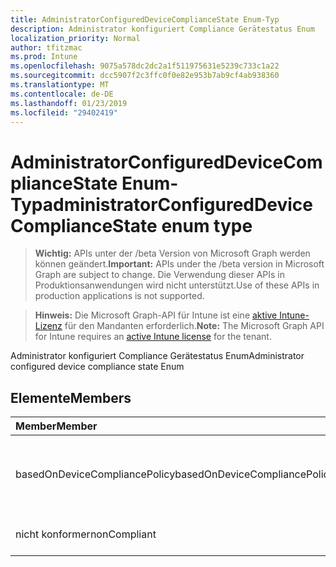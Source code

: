 ```yaml
---
title: AdministratorConfiguredDeviceComplianceState Enum-Typ
description: Administrator konfiguriert Compliance Gerätestatus Enum
localization_priority: Normal
author: tfitzmac
ms.prod: Intune
ms.openlocfilehash: 9075a578dc2dc2a1f511975631e5239c733c1a22
ms.sourcegitcommit: dcc5907f2c3ffc0f0e82e953b7ab9cf4ab938360
ms.translationtype: MT
ms.contentlocale: de-DE
ms.lasthandoff: 01/23/2019
ms.locfileid: "29402419"
---
```

# <a name="administratorconfigureddevicecompliancestate-enum-type"></a><span data-ttu-id="42d18-103">AdministratorConfiguredDeviceComplianceState Enum-Typ</span><span class="sxs-lookup"><span data-stu-id="42d18-103">administratorConfiguredDeviceComplianceState enum type</span></span>

> <span data-ttu-id="42d18-104">**Wichtig:** APIs unter der /beta Version von Microsoft Graph werden können geändert.</span><span class="sxs-lookup"><span data-stu-id="42d18-104">**Important:** APIs under the /beta version in Microsoft Graph are subject to change.</span></span> <span data-ttu-id="42d18-105">Die Verwendung dieser APIs in Produktionsanwendungen wird nicht unterstützt.</span><span class="sxs-lookup"><span data-stu-id="42d18-105">Use of these APIs in production applications is not supported.</span></span>

> <span data-ttu-id="42d18-106">**Hinweis:** Die Microsoft Graph-API für Intune ist eine [aktive Intune-Lizenz](https://go.microsoft.com/fwlink/?linkid=839381) für den Mandanten erforderlich.</span><span class="sxs-lookup"><span data-stu-id="42d18-106">**Note:** The Microsoft Graph API for Intune requires an [active Intune license](https://go.microsoft.com/fwlink/?linkid=839381) for the tenant.</span></span>

<span data-ttu-id="42d18-107">Administrator konfiguriert Compliance Gerätestatus Enum</span><span class="sxs-lookup"><span data-stu-id="42d18-107">Administrator configured device compliance state Enum</span></span>

## <a name="members"></a><span data-ttu-id="42d18-108">Elemente</span><span class="sxs-lookup"><span data-stu-id="42d18-108">Members</span></span>
|<span data-ttu-id="42d18-109">Member</span><span class="sxs-lookup"><span data-stu-id="42d18-109">Member</span></span>|<span data-ttu-id="42d18-110">Wert</span><span class="sxs-lookup"><span data-stu-id="42d18-110">Value</span></span>|<span data-ttu-id="42d18-111">Beschreibung</span><span class="sxs-lookup"><span data-stu-id="42d18-111">Description</span></span>|
|:---|:---|:---|
|<span data-ttu-id="42d18-112">basedOnDeviceCompliancePolicy</span><span class="sxs-lookup"><span data-stu-id="42d18-112">basedOnDeviceCompliancePolicy</span></span>|<span data-ttu-id="42d18-113">0</span><span class="sxs-lookup"><span data-stu-id="42d18-113">0</span></span>|<span data-ttu-id="42d18-114">Compliance-Status festlegen basierend auf anderen Compliance-Richtlinien</span><span class="sxs-lookup"><span data-stu-id="42d18-114">Set compliance state based on other compliance polices</span></span>|
|<span data-ttu-id="42d18-115">nicht konformer</span><span class="sxs-lookup"><span data-stu-id="42d18-115">nonCompliant</span></span>|<span data-ttu-id="42d18-116">1</span><span class="sxs-lookup"><span data-stu-id="42d18-116">1</span></span>|<span data-ttu-id="42d18-117">Nicht konformer Set Einhaltung</span><span class="sxs-lookup"><span data-stu-id="42d18-117">Set compliance to nonCompliant</span></span>|




